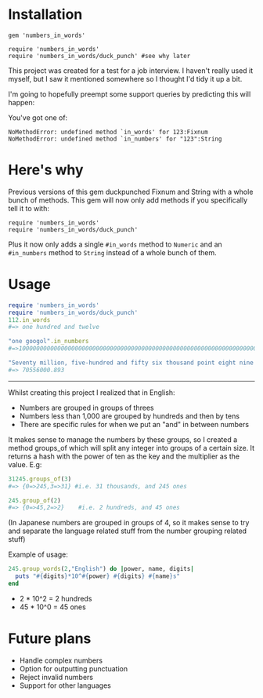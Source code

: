 Installation
============

```
gem 'numbers_in_words'

require 'numbers_in_words'
require 'numbers_in_words/duck_punch' #see why later
```

This project was created for a test for a job interview. I haven't really used
it myself, but I saw it mentioned somewhere so I thought I'd tidy it up a bit.

I'm going to hopefully preempt some support queries by predicting this will happen:

You've got one of:

```
NoMethodError: undefined method `in_words' for 123:Fixnum
NoMethodError: undefined method `in_numbers' for "123":String
```

Here's why
==========

Previous versions of this gem duckpunched Fixnum and String with a whole bunch
of methods. This gem will now only add methods if you specifically tell it to
with:

```
require 'numbers_in_words'
require 'numbers_in_words/duck_punch'
```

Plus it now only adds a single `#in_words` method to `Numeric` and an `#in_numbers`
method to `String` instead of a whole bunch of them.

Usage
=========

```ruby
require 'numbers_in_words'
require 'numbers_in_words/duck_punch'
112.in_words
#=> one hundred and twelve

"one googol".in_numbers
#=>10000000000000000000000000000000000000000000000000000000000000000000000000000000000000000000000000000

"Seventy million, five-hundred and fifty six thousand point eight nine three".in_numbers
#=> 70556000.893
```

---------------

Whilst creating this project I realized that in English:

* Numbers are grouped in groups of threes
* Numbers less than 1,000 are grouped by hundreds and then by tens
* There are specific rules for when we put an "and" in between numbers

It makes sense to manage the numbers by these groups, so
I created a method groups_of which will split any integer into
groups of a certain size. It returns a hash with the power of ten
as the key and the multiplier as the value. E.g:

```ruby
31245.groups_of(3)
#=> {0=>245,3=>31} #i.e. 31 thousands, and 245 ones

245.group_of(2)
#=> {0=>45,2=>2}    #i.e. 2 hundreds, and 45 ones
```

(In Japanese numbers are grouped in groups of 4, so it makes sense to try and
separate the language related stuff from the number grouping related stuff)

Example of usage:

```ruby
245.group_words(2,"English") do |power, name, digits|
  puts "#{digits}*10^#{power} #{digits} #{name}s"
end

 ```

 * 2  * 10^2 =  2 hundreds
 * 45 * 10^0 = 45 ones

Future plans
============

* Handle complex numbers
* Option for outputting punctuation
* Reject invalid numbers
* Support for other languages
